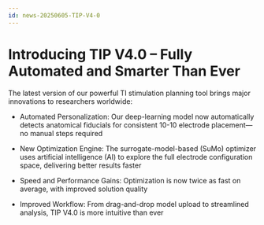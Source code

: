 ```yaml
---
id: news-20250605-TIP-V4-0
---
```

# Introducing TIP V4.0 – Fully Automated and Smarter Than Ever

The latest version of our powerful TI stimulation planning tool brings major innovations to researchers worldwide:

* Automated Personalization: Our deep-learning model now automatically detects anatomical fiducials for consistent 10-10 electrode placement—no manual steps required
  
* New Optimization Engine: The surrogate-model-based (SuMo) optimizer uses artificial intelligence (AI) to explore the full electrode configuration space, delivering better results faster
  
* Speed and Performance Gains: Optimization is now twice as fast on average, with improved solution quality
  
* Improved Workflow: From drag-and-drop model upload to streamlined analysis, TIP V4.0 is more intuitive than ever
